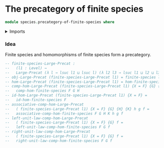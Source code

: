 # The precategory of finite species

```agda
module species.precategory-of-finite-species where
```

<details><summary>Imports</summary>

```agda
open import category-theory.large-precategories

open import foundation.universe-levels

open import species.morphisms-finite-species
open import species.species-of-types
```

</details>

### Idea

Finite species and homomorphisms of finite species form a precategory.

```agda
-- finite-species-Large-Precat :
--   (l1 : Level) →
--   Large-Precat (λ l → lsuc l1 ⊔ lsuc l) (λ l2 l3 → lsuc l1 ⊔ l2 ⊔ l3)
-- obj-Large-Precat (finite-species-Large-Precat l1) = finite-species l1
-- hom-Large-Precat (finite-species-Large-Precat l1) = hom-finite-species
-- comp-hom-Large-Precat (finite-species-Large-Precat l1) {X = F} {G} {H} =
--   comp-hom-finite-species F G H
-- id-hom-Large-Precat (finite-species-Large-Precat l1) {X = F} =
--   id-hom-finite-species F
-- associative-comp-hom-Large-Precat
--   ( finite-species-Large-Precat l1) {X = F} {G} {H} {K} h g f =
--   associative-comp-hom-finite-species F G H K h g f
-- left-unit-law-comp-hom-Large-Precat
--   ( finite-species-Large-Precat l1) {X = F} {G} f =
--   left-unit-law-comp-hom-finite-species F G f
-- right-unit-law-comp-hom-Large-Precat
--   ( finite-species-Large-Precat l1) {X = F} {G} f =
--   right-unit-law-comp-hom-finite-species F G f
```
